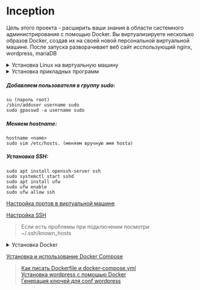 # Inception
Цель этого проекта - расширить ваши знания в области системного администрирования с помощью Docker. Вы виртуализируете несколько образов Docker, создав их на своей новой персональной виртуальной машине. После запуска разворачивает веб сайт исспользующий nginx, wordpress, mariaDB


<details>
  <summary>Установка Linux на виртуальную машину</summary>
  > UBUNTU:<br>
   1. <a href="https://ubuntu.ru/get">Скачиваем образ UBUNTU</a> <br>
   2. <a href="https://losst.ru/kak-polzovatsya-virtualbox#2_%D0%A1%D0%BE%D0%B7%D0%B4%D0%B0%D0%BD%D0%B8%D0%B5_%D0%B2%D0%B8%D1%80%D1%82%D1%83%D0%B0%D0%BB%D1%8C%D0%BD%D0%BE%D0%B9_%D0%BC%D0%B0%D1%88%D0%B8%D0%BD%D1%8B">Создаем виртуалуальную машину Ubuntu.</a> <br>
  > DEBIAN:<br>
   1. <a href="https://cdimage.debian.org/cdimage/archive/10.12.0/amd64/iso-cd/debian-10.12.0-amd64-xfce-CD-1.iso">Скачиваем образ Debian</a> <br>
   2. <a href="https://poznyaev.ru/debian-v-virualbox/">Создаем виртуалуальную машину Debian.</a>
</details>
<details>
   <summary>Установка прикладных программ</summary>
  1. <a href="https://vitux.com/how-to-install-vim-editor-on-debian/">VIM</a> <br>
  2. <a href="https://www.digitalocean.com/community/tutorials/how-to-install-git-on-debian-10">GIT</a> <br>
  3. <a href="https://ru.stackoverflow.com/questions/51452/%D0%92-linux-debian-%D0%BD%D0%B5%D1%82-%D1%81%D1%82%D0%B0%D0%BD%D0%B4%D0%B0%D1%80%D1%82%D0%BD%D0%BE-%D0%BF%D1%80%D0%BE%D0%B3%D1%80%D0%B0%D0%BC%D0%BC%D1%8B-make-%D0%9A%D0%B0%D0%BA-%D1%83%D1%81%D1%82%D0%B0%D0%BD%D0%B0%D0%B2%D0%BB%D0%B8%D0%B2%D0%B0%D1%82%D1%8C">MAKE</a> <br>
  4. <a href="https://milq.github.io/enable-sudo-user-account-debian/">SUDO</a> <br>
</details>

##### Добавляем пользователя в группу sudo:
```
su (пароль root)
/sbin/adduser username sudo
sudo gpasswd -a username sudo
```
##### Меняем hostname:
```
hostname <name>
sudo vim /etc/hosts. (меняем вручную имя hosta)
```
##### Установка SSH:
```
sudo apt install openssh-server ssh
sudo systemctl start sshd
sudo apt install ufw
sudo ufw enable
sudo ufw allow ssh
```
<a href="https://comp-security.net/%D0%BF%D0%BE%D0%B4%D0%BA%D0%BB%D1%8E%D1%87%D0%B8%D1%82%D1%8C%D1%81%D1%8F-%D0%BA-%D0%B2%D0%B8%D1%80%D1%82%D1%83%D0%B0%D0%BB%D1%8C%D0%BD%D0%BE%D0%B9-%D0%BC%D0%B0%D1%88%D0%B8%D0%BD%D0%B5-%D0%BF%D0%BE-ssh/">Настройка портов в виртуальной машине</a> <br>

<a href="https://losst.ru/nastrojka-ssh-v-debian/">Настройка SSH</a> <br>

> Если есть проблемы при подключении посмотри ~/.ssh/known_hosts

<details>
     <summary>Установка Docker</summary>
  
  > <a href="https://computingforgeeks.com/install-docker-and-docker-compose-on-debian/">Debian</a> <br>
  > <a href="https://www.digitalocean.com/community/tutorials/how-to-install-and-use-docker-on-ubuntu-20-04-ru">Ubuntu</a> <br>
</details>

<a href="https://www.digitalocean.com/community/tutorials/how-to-install-and-use-docker-compose-on-ubuntu-20-04-ru">Установка и использование Docker Compose</a><br>

 > <a href="https://www.youtube.com/watch?v=_uZQtRyF6Eg&t=3s">Как писать Dockerfile  и docker-compose.yml</a> <br>
 > <a href="https://www.digitalocean.com/community/tutorials/how-to-install-wordpress-with-docker-compose-ru">Установка wordpress с помощью Docker </a> <br>
 > <a href="https://api.wordpress.org/secret-key/1.1/salt/">Генерация ключей для  conf wordpress</a> <br>

